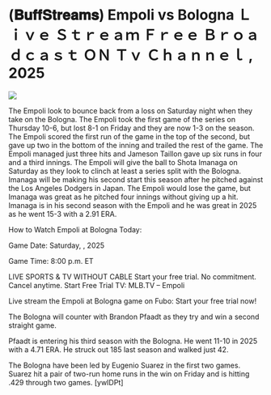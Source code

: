# (𝐁𝐮𝐟𝐟𝐒𝐭𝐫𝐞𝐚𝐦𝐬) Empoli vs Bologna Ｌｉｖｅ Ｓｔｒｅａｍ Ｆｒｅｅ Ｂｒｏａｄｃａｓｔ ＯＮ Ｔｖ Ｃｈａｎｎｅｌ , 2025  
  
  
[![](https://i.imgur.com/qSNzIqt.png)](https://movie.rssnews.media/VFnlvlCF.php)  
  
The Empoli look to bounce back from a loss on Saturday night when they take on the Bologna. The Empoli took the first game of the series on Thursday 10-6, but lost 8-1 on Friday and they are now 1-3 on the season. The Empoli scored the first run of the game in the top of the second, but gave up two in the bottom of the inning and trailed the rest of the game. The Empoli managed just three hits and Jameson Taillon gave up six runs in four and a third innings. The Empoli will give the ball to Shota Imanaga on Saturday as they look to clinch at least a series split with the Bologna. Imanaga will be making his second start this season after he pitched against the Los Angeles Dodgers in Japan. The Empoli would lose the game, but Imanaga was great as he pitched four innings without giving up a hit. Imanaga is in his second season with the Empoli and he was great in 2025 as he went 15-3 with a 2.91 ERA.

How to Watch Empoli at Bologna Today:

Game Date: Saturday, , 2025

Game Time: 8:00 p.m. ET

LIVE SPORTS & TV WITHOUT CABLE
Start your free trial. No commitment. Cancel anytime.
Start Free Trial
TV: MLB.TV – Empoli

Live stream the Empoli at Bologna game on Fubo: Start your free trial now!

The Bologna will counter with Brandon Pfaadt as they try and win a second straight game.

Pfaadt is entering his third season with the Bologna. He went 11-10 in 2025 with a 4.71 ERA. He struck out 185 last season and walked just 42.

The Bologna have been led by Eugenio Suarez in the first two games. Suarez hit a pair of two-run home runs in the win on Friday and is hitting .429 through two games. [ywIDPt]